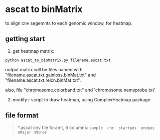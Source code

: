 # ascat to binMatrix
to align cnv segemnts to each genomic window, for heatmap.

## getting start
1. get heatmap matrix:

`
python ascat_to_binMatrix.py filename.ascat.txt
`

output matrix will be files named with "filename.ascat.txt.gainloss.binMat.txt" and "filename.ascat.txt.relcn.binMat.txt".

also, file "chromosome.colorband.txt" and 'chromosome.nameprobe.txt'

2. modify r script to draw heatmap, using ComplexHeatmap package.
## file format
> *.ascat cnv file foramt, 6 columns:
`
sample  chr  startpos  endpos  nMajor nMinor
`

